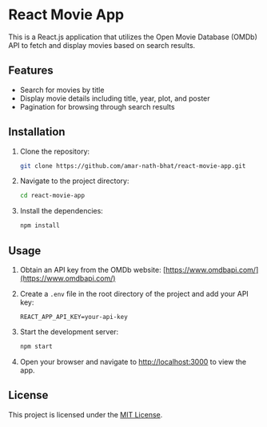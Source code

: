 # React Movie App

This is a React.js application that utilizes the Open Movie Database (OMDb) API to fetch and display movies based on search results.

## Features

- Search for movies by title
- Display movie details including title, year, plot, and poster
- Pagination for browsing through search results

## Installation

1. Clone the repository:

   ```bash
   git clone https://github.com/amar-nath-bhat/react-movie-app.git
   ```

2. Navigate to the project directory:

   ```bash
   cd react-movie-app
   ```

3. Install the dependencies:

   ```bash
   npm install
   ```

## Usage

1. Obtain an API key from the OMDb website: [https://www.omdbapi.com/](https://www.omdbapi.com/)

2. Create a `.env` file in the root directory of the project and add your API key:

   ```plaintext
   REACT_APP_API_KEY=your-api-key
   ```

3. Start the development server:

   ```bash
   npm start
   ```

4. Open your browser and navigate to [http://localhost:3000](http://localhost:3000) to view the app.

## License

This project is licensed under the [MIT License](LICENSE).
